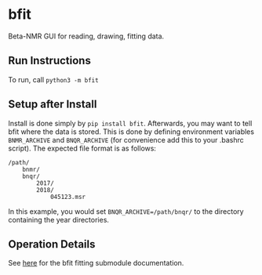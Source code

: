 # bfit
Beta-NMR GUI for reading, drawing, fitting data. 

## Run Instructions

To run, call `python3 -m bfit`

## Setup after Install

Install is done simply by `pip install bfit`. Afterwards, you may want to tell bfit where the data is stored. This is done by defining environment variables
`BNMR_ARCHIVE` and `BNQR_ARCHIVE` (for convenience add this to your .bashrc script). The expected file format is as follows: 

    /path/
        bnmr/
        bnqr/
            2017/
            2018/
                045123.msr

In this example, you would set `BNQR_ARCHIVE=/path/bnqr/` to the directory containing the year directories.

## Operation Details

See [here](https://github.com/dfujim/bfit/blob/master/bfit/fitting/README.md) for the bfit fitting submodule documentation. 
